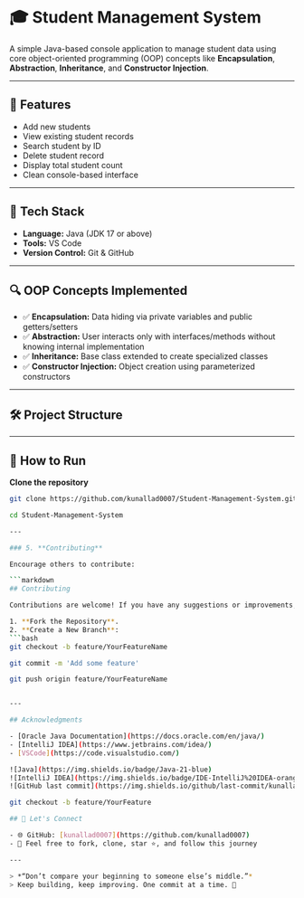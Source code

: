 # 🎓 Student Management System

A simple Java-based console application to manage student data using core object-oriented programming (OOP) concepts like **Encapsulation**, **Abstraction**, **Inheritance**, and **Constructor Injection**.

---

## 📌 Features

- Add new students
- View existing student records
- Search student by ID
- Delete student record
- Display total student count
- Clean console-based interface

---

## 🧰 Tech Stack

- **Language:** Java (JDK 17 or above)
- **Tools:** VS Code
- **Version Control:** Git & GitHub

---

## 🔍 OOP Concepts Implemented

- ✅ **Encapsulation:** Data hiding via private variables and public getters/setters  
- ✅ **Abstraction:** User interacts only with interfaces/methods without knowing internal implementation  
- ✅ **Inheritance:** Base class extended to create specialized classes  
- ✅ **Constructor Injection:** Object creation using parameterized constructors

---

## 🛠️ Project Structure


---

## 🚀 How to Run

   **Clone the repository**
   ```bash
   git clone https://github.com/kunallad0007/Student-Management-System.git

   cd Student-Management-System

---

### 5. **Contributing**

Encourage others to contribute:

```markdown
## Contributing

Contributions are welcome! If you have any suggestions or improvements, please fork the repository and submit a pull request.

1. **Fork the Repository**.
2. **Create a New Branch**:
   ```bash
   git checkout -b feature/YourFeatureName

git commit -m 'Add some feature'

git push origin feature/YourFeatureName


---

## Acknowledgments

- [Oracle Java Documentation](https://docs.oracle.com/en/java/)
- [IntelliJ IDEA](https://www.jetbrains.com/idea/)
- [VSCode](https://code.visualstudio.com/)

![Java](https://img.shields.io/badge/Java-21-blue)
![IntelliJ IDEA](https://img.shields.io/badge/IDE-IntelliJ%20IDEA-orange)
![GitHub last commit](https://img.shields.io/github/last-commit/kunallad0007/CoreJava)

git checkout -b feature/YourFeature

## 🙌 Let's Connect

- 🌐 GitHub: [kunallad0007](https://github.com/kunallad0007)
- 💬 Feel free to fork, clone, star ⭐, and follow this journey

---

> *“Don’t compare your beginning to someone else’s middle.”*  
> Keep building, keep improving. One commit at a time. 🚀
